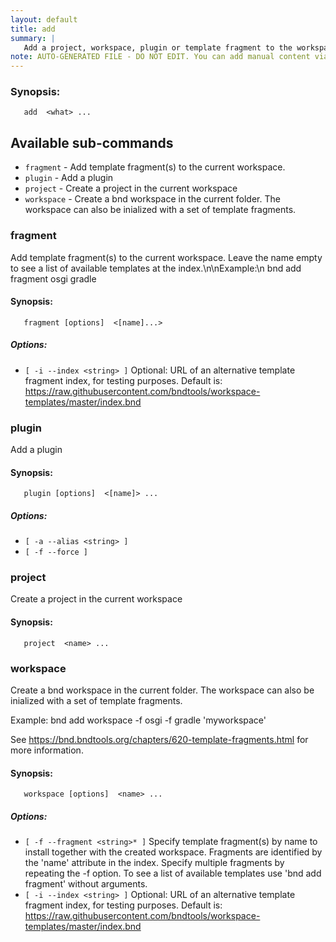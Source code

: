 ```yaml
---
layout: default
title: add
summary: |
   Add a project, workspace, plugin or template fragment to the workspace
note: AUTO-GENERATED FILE - DO NOT EDIT. You can add manual content via same filename in _ext sub-folder. 
---
```


### Synopsis: 
	   add  <what> ...

## Available sub-commands 
-  `fragment` - Add template fragment(s) to the current workspace. 
-  `plugin` - Add a plugin 
-  `project` - Create a project in the current workspace 
-  `workspace` - Create a bnd workspace in the current folder. The workspace can also be inialized with a set of template fragments. 

### fragment 
Add template fragment(s) to the current workspace. Leave the name empty to see a list of available templates at the index.\n\nExample:\n bnd add fragment osgi gradle 

#### Synopsis: 
	   fragment [options]  <[name]...>

##### Options: 
- `[ -i --index <string> ]` Optional: URL of an alternative template fragment index, for testing purposes. Default is: https://raw.githubusercontent.com/bndtools/workspace-templates/master/index.bnd

### plugin 
Add a plugin

#### Synopsis: 
	   plugin [options]  <[name]> ...

##### Options: 
- `[ -a --alias <string> ]` 
- `[ -f --force ]` 

### project 
Create a project in the current workspace

#### Synopsis: 
	   project  <name> ...

### workspace 
Create a bnd workspace in the current folder. The workspace can also be inialized with a set of template fragments.

Example:
 bnd add workspace -f osgi -f gradle 'myworkspace'

See https://bnd.bndtools.org/chapters/620-template-fragments.html for more information.

#### Synopsis: 
	   workspace [options]  <name> ...

##### Options: 
- `[ -f --fragment <string>* ]` Specify template fragment(s) by name to install together with the created workspace. Fragments are identified by the 'name' attribute in the index. Specify multiple fragments by repeating the -f option. To see a list of available templates use 'bnd add fragment' without arguments.
- `[ -i --index <string> ]` Optional: URL of an alternative template fragment index, for testing purposes. Default is: https://raw.githubusercontent.com/bndtools/workspace-templates/master/index.bnd

